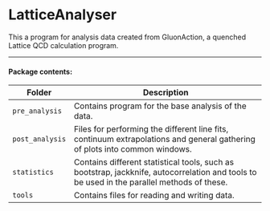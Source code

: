 # LatticeAnalyser

This a program for analysis data created from GluonAction, a quenched Lattice QCD calculation program.

---

#### Package contents:
| Folder | Description |
| ------ | ----------- |
| `pre_analysis` | Contains program for the base analysis of the data. |
| `post_analysis` | Files for performing the different line fits, continuum extrapolations and general gathering of plots into common windows. |
| `statistics` | Contains different statistical tools, such as bootstrap, jackknife, autocorrelation and tools to be used in the parallel methods of these. |
| `tools` | Contains files for reading and writing data. |


